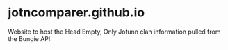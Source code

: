 # jotncomparer.github.io
Website to host the Head Empty, Only Jotunn clan information pulled from the Bungie API.
